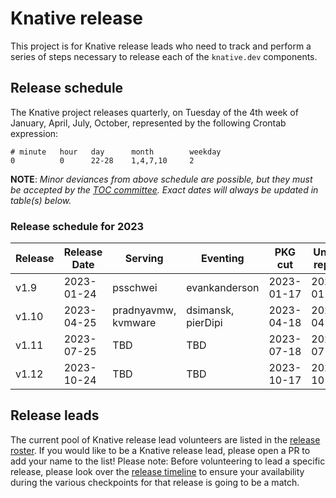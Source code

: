 # Knative release

This project is for Knative release leads who need to track and perform a series of steps necessary to release each of the `knative.dev` components.

## Release schedule

The Knative project releases quarterly, on Tuesday of the 4th week of January, April, July, October, represented by the following Crontab expression:

```
# minute   hour   day      month        weekday
0          0      22-28    1,4,7,10     2
```

**NOTE**: *Minor deviances from above schedule are possible, but they must be accepted by the [TOC committee](https://github.com/knative/community/blob/main/TECH-OVERSIGHT-COMMITTEE.md). Exact dates will always be updated in table(s) below.*

### Release schedule for 2023

| Release | Release Date | Serving        | Eventing            | PKG cut    | Unpin repos
| ------- | ------------ | -------------- | --------------------| ---------- | -----------
| v1.9    | 2023-01-24   | psschwei       | evankanderson       | 2023-01-17 | 2023-01-25
| v1.10   | 2023-04-25   | pradnyavmw, kvmware | dsimansk, pierDipi | 2023-04-18 | 2023-04-26
| v1.11   | 2023-07-25   | TBD            | TBD                 | 2023-07-18 | 2023-07-26
| v1.12   | 2023-10-24   | TBD            | TBD                 | 2023-10-17 | 2023-10-25

## Release leads
The current pool of Knative release lead volunteers are listed in the [release roster](./ROSTER.md). If you would like to be a Knative release lead, please open a PR to add your name to the list! Please note: Before volunteering to lead a specific release, please look over the [release timeline](TIMELINE.md) to ensure your availability during the various checkpoints for that release is going to be a match.
